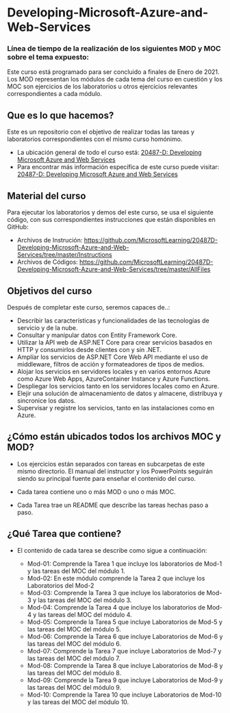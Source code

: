 # Developing-Microsoft-Azure-and-Web-Services


### Línea de tiempo de la realización de los siguientes MOD y MOC sobre el tema expuesto:
Este curso está programado para ser concluido a finales de Enero de 2021. Los MOD representan los módulos de cada tema del curso en cuestión y los MOC son ejercicios de los laboratorios u otros ejercicios relevantes correspondientes a cada módulo.

## Que es lo que hacemos?

Este es un repositorio con el objetivo de realizar todas las tareas y laboratorios correspondientes con el mismo curso homónimo. 
- La ubicación general de todo el curso está:  [20487-D: Developing Microsoft Azure and Web Services](https://github.com/MicrosoftLearning/20487D-Developing-Microsoft-Azure-and-Web-Services) 
- Para encontrar más información específica de este curso puede visitar:  [20487-D: Developing Microsoft Azure and Web Services](https://www.microsoft.com/learning/en-us/course.aspx?ID=20487)

## Material del curso
Para ejecutar los laboratorios y demos del este curso, se usa el siguiente código, con sus correspondientes instrucciones que están disponibles en GitHub:
- Archivos de Instrución:
https://github.com/MicrosoftLearning/20487D-Developing-Microsoft-Azure-and-Web-Services/tree/master/Instructions
- Archivos de Códigos:
https://github.com/MicrosoftLearning/20487D-Developing-Microsoft-Azure-and-Web-Services/tree/master/AllFiles

## Objetivos del curso
Después de completar este curso, seremos capaces de..:
- Describir las características y funcionalidades de las tecnologías de servicio y de la nube.
- Consultar y manipular datos con Entity Framework Core.
- Utilizar la API web de ASP.NET Core para crear servicios basados en HTTP y consumirlos desde clientes con y sin .NET.
- Amplíar los servicios de ASP.NET Core Web API mediante el uso de middleware, filtros de acción y formateadores de tipos de medios.
- Alojar los servicios en servidores locales y en varios entornos Azure como Azure Web Apps, AzureContainer Instance y Azure Functions.
- Despliegar los servicios tanto en los servidores locales como en Azure.
- Elejir una solución de almacenamiento de datos y almacene, distribuya y sincronice los datos.
- Supervisar y registre los servicios, tanto en las instalaciones como en Azure.

## ¿Cómo están ubicados todos los archivos MOC y MOD?

- Los ejercicios están separados con tareas en subcarpetas de este mismo directorio. El manual del instructor y los PowerPoints seguirán siendo su principal fuente para enseñar el contenido del curso.

- Cada tarea contiene uno o más MOD o uno o más MOC.

- Cada Tarea trae un README que describe las tareas hechas paso a paso.

## ¿Qué Tarea que contiene?

- El contenido de cada tarea se describe como sigue a continuación:

    - Mod-01: Comprende la Tarea 1 que incluye los laboratorios de Mod-1 y las tareas del MOC del módulo 1.
    - Mod-02: En este módulo  comprende la Tarea 2 que incluye los Laboratorios del Mod-2
    - Mod-03: Comprende la Tarea 3 que incluye los laboratorios de Mod-3 y las tareas del MOC del módulo 3.
    - Mod-04: Comprende la Tarea 4 que incluye los laboratorios de Mod-4 y las tareas del MOC del módulo 4.
    - Mod-05: Comprende la Tarea 5 que incluye Laboratorios de Mod-5 y las tareas del MOC del módulo 5.
    - Mod-06: Comprende la Tarea 6 que incluye Laboratorios de Mod-6 y las tareas del MOC del módulo 6.
    - Mod-07: Comprende la Tarea 7 que incluye Laboratorios de Mod-7 y las tareas del MOC del módulo 7.
    - Mod-08: Comprende la Tarea 8 que incluye Laboratorios de Mod-8 y las tareas del MOC del módulo 8.
    - Mod-09: Comprende la Tarea 9 que incluye Laboratorios de Mod-9 y las tareas del MOC del módulo 9.
    - Mod-10: Comprende la Tarea 10 que incluye Laboratorios de Mod-10 y las tareas del MOC del módulo 10.